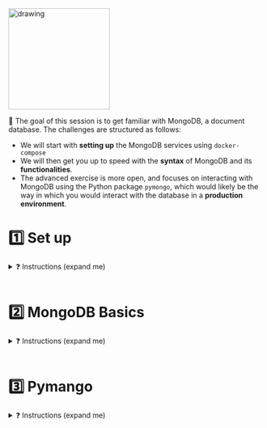 <img src="https://wagon-public-datasets.s3.amazonaws.com/data-engineering/W2D2-nosql/mongodb.png" alt="drawing" width="200"/>


🎯 The goal of this session is to get familiar with MongoDB, a document database. The challenges are structured as follows:
- We will start with **setting up** the MongoDB services using `docker-compose`
- We will then get you up to speed with the **syntax** of MongoDB and its **functionalities**.
- The advanced exercise is more open, and focuses on interacting with MongoDB using the Python package `pymongo`, which would likely be the way in which you would interact with the database in a **production environment**.


# 1️⃣ Set up
<details>
<summary markdown='span'>❓ Instructions (expand me)</summary>

<br>

We will use 2 different images, one from `Mongo` and one from `Mongo Express`, which is an interactive lightweight Web-Based Administrative Tool 💻  to interact with the MongoDB Databases through the UI.


## MongoDB service
1 ❓ Add the following line: `version: '3.1'` to the top of the `docker-compose` file.

2 ❓ Add a new service named `mongo` with the following properties (use [dockerhub readme](https://hub.docker.com/_/mongo) to get syntax right):
- `image`: specify the name of the Docker image to use for the MongoDB instance and use version `6.0`
- `restart`: `always`
- `environment`:
  - specify the desired username and password for the MongoDB root user
- `volumes`:
  - specify the host directory `data/db` where you want to store the MongoDB data files and the corresponding directory `data/db` in the Docker container
- `ports`:
  - specify the host port and the container port that you want to use for accessing the MongoDB instance - use `27017`


☝️ This will create a Docker container for the MongoDB instance using the specified Docker image. 💡 The `restart` property specifies that the container should always be restarted if it stops. The `environment` section specifies the username and password for the MongoDB root user. The `volumes` section mounts the local directory where you want to store the MongoDB data files to the corresponding directory in the container. The `ports` section forwards the local port and the container port that you specified, allowing you to locally connect to the MongoDB instance.

## MongoDB Express service

3 ❓ In the `docker-compose.yml` file, add a new service named `mongo-express` with the following properties (use the [mongo-express-docker documentation](https://github.com/mongo-express/mongo-express-docker#configuration))
- `image`: specify the name of the Docker image to use for the MongoDB Express web interface and use version `1.0.0-alpha`
- `restart`: `always`
- `ports`:
  - specify the host port and the container port that you want to use for accessing the `mongo-express` web interface - use `8081`
- `environment`:
  - specify the username and password for the MongoDB root user
  - specify the URL of the MongoDB instance in the following format "mongodb://username:password@localhost:port/"

## Get it up and running
4 ❓ Run
```bash
docker-compose up
```
and visit `http://localhost:8081` after initialization

5 💡 The `docker exec` command allows you to run commands inside a Docker container. This allows us to interact with MongoDB inside the container. ❓ Run the following command, which will give you a bash shell inside your mongo container:

```bash
$ docker exec -it [CONTAINER NAME] /bin/bash
```

<details>
    <summary markdown='span'>💡 Hint</summary>
  💡 Use the container name of the mongo service, not of the mongo-express service. You want to interact with the database, not with the UI!
</details>
<br>

6 ❓ Run `mongosh` inside the container to interact with Mongo using your username and password (replace the values with the credentials that you used in the docker-compose file)
```bash
$ mongosh admin -u username -p password
```

🚀 You are now ready to interact with the database. You can run `help` to see which commands are available

</details>

<br>

# 2️⃣ MongoDB Basics

<details>
<summary markdown='span'>❓ Instructions (expand me)</summary>

<br>

<img src="https://www.mongodb.com/docs/manual/images/crud-annotated-mongodb-insertOne.bakedsvg.svg" width=400>

📚 First, take 5 min to scroll through the official [MongoDB vs. SQL comparison](https://www.mongodb.com/docs/manual/reference/sql-comparison/) tutorial

👉 Your turn!

**1 ❓ Switch** a database "food" (that doesn't exist yet)
```bash
$ use food
```

**2 ❓ Create** a collection 📁
```bash
db.createCollection("fruits")
```
✅ Verify in the CLI that database has been created.
✅ Verify also `Mongo-express` that the database has been created.

For the following questions, use the [documentation of MongoDB](https://www.mongodb.com/docs/manual/reference/method/) to find the right method to use per question.

<details>
    <summary markdown='span'>💡 Need help?</summary>
  💡 The answers can be found in the README of the answers subdirectory. But only use this as your last resort!
</details>
<br>

**3 ❓ Insert** the following list of documents into the fruits collection 📄
```bash
[ 
  {name: "apple", origin: "usa", price: 5},
  {name: "orange", origin: "italy", price: 3},
  {name: "orange", origin: "florida", price: 4},
  {name: "mango", origin: "malaysia", price: 3} 
]
```

**4 ❓ Find** the all documents from the fruits collection  
- 4.1: Find only the oranges
- 4.2: Try to do the same from mongo express UI with the Simple, then Advanced interface
- 4.2: Find only one specific item by its ID
- 💡 What happens when you try to query an item that does not exist in the db ?
- finally, take 3 min to read https://www.mongodb.com/docs/manual/tutorial/query-documents/


**5 ❓ Insert** another record, but now also containing the color, 💡 this is no problem for Mongodb due to it being **schemaless**
```bash
{ name: "apple", origin: "usa", price: 3, color: "red" }
```

**6 ❓ Update** the record you just inserted ☝️ by increasing its price to 4 

**7 ❓ Count** the number of *documents* in the collection  
- 💡 What happens when you try to query a country that does not exist in the db, e.g. `FRA`?

**8 ❓ Delete** all the fruits that are from Italy

**9 ❓ Drop** the entire collection 💥

👊 These exercises should have given you a good idea of some of the common operations that you can perform with MongoDB. It is time to work in a more production-ready environment!

</details>

<br>

# 3️⃣ Pymango

<details>
<summary markdown='span'>❓ Instructions (expand me)</summary>

## Setting up the db connection in Python
We will use the `pymongo` library to interact with the MongoDB database from Python 🐍.  The commands will be very similar, but by including in Python scripts we can structure our code better. There is already an outline of the functions that will need to be written, it is your job to create the logic for these functions 💪. Lets start by setting up the database connection in `app/pymongo_get_database.py`.

❓ The connection string consists of the following format: `mongodb://username:password@localhost:27017/`. Load your username and password from the `.env` file (see `env-template` for the syntax) and use them in the connection string (instead of hardcoding) them. This is used to create a connection to the MongoDB server using the MongoClient object. By loading them from a `.env` file and including that file in `.gitignore`, you are making sure to not store any credentials in `Git` 💀. The function `get_database` allows you to interact with the `restaurant` database, as specified in the return variable of the function.

<details>
  <summary markdown='span'>💡 client['restaurant'] ?</summary>
The MongoClient class has a dictionary-like interface for accessing databases, which allows you to use the square brackets ([]) to access a specific database. In this case, the code is accessing the restaurant database by using client['restaurant']. If the restaurant database does not already exist, PyMongo will create it when it is first accessed.
</details>

🚀 Nice, you have set up the database connection using 🐍 and created a database called `restaurant`! We are now going to ingest documents into this database. Switch to `ingest.py`.

## Inserting the documents
2 ❓ Create a collection named `customers` and insert the following documents 📄 into it from the `ingest_data` function:
```bash
{ "name": "John Doe", "age": 35, "gender": "male", "address": "123 Main St" },
{ "name": "Jane Smith", "age": 28, "gender": "female", "address": "456 Park Ave" },
{ "name": "Michael Johnson", "age": 41, "gender": "male", "address": "789 Oak St" }
```

3 ❓ Count the number of documents in the "customers" collection in the `ingest` file. You can also check in mongo express whether the documents have been successfully inserted. What happens when you run the `ingest_data` file multiple times?

## Reading data
👉 We are now ready to read the data from the database. Continue working in the `app/query.py` file.  💡 The type hints and docstrings give a good indication pf the values that you are expected to return from the functions. One function has already been filled, ❓ run `poetry run python query.py` to run the full script. 💡 Pymongo returns a cursor when running a MongoDB command, you can extract the values using a function like `list()`.

<details>
  <summary markdown='span'>💡 What is a cursor?</summary>

💡 By default the pymongo functinalities return a `pymongo.cursor.Cursor`, because it allows for the efficient iteration over a large number of results. To see the values that are in the cursor, you can simply use the `list()` function
</details>
<br>

5 ❓ Search for customers who are 35 years old or older

6 ❓ Calculate the average age of the customers in the collection

7 ❓ Update all customers with a new field called "membership" that has a value of "gold":

8 ❓ Search for customers and sort the results by their age in descending order:

9 ❓ Delete the customer with the name "Jane Smith"

🏁🚀 Congratulation on finishing these MongoDB exercises!

</details>
